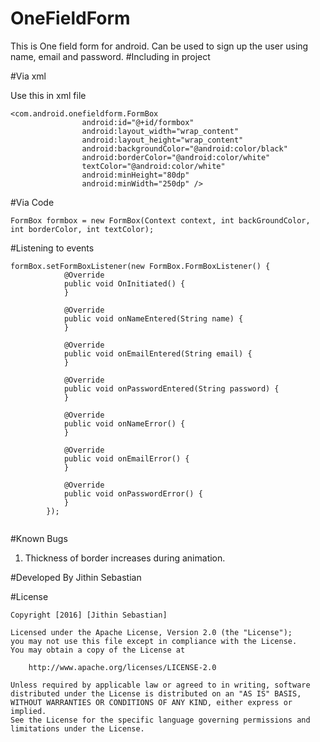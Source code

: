 # OneFieldForm
This is One field form for android. Can be used to sign up the user using name, email and password.
#Including in project

#Via xml

Use this in xml file
```
<com.android.onefieldform.FormBox
                android:id="@+id/formbox"
                android:layout_width="wrap_content"
                android:layout_height="wrap_content"
                android:backgroundColor="@android:color/black"
                android:borderColor="@android:color/white"
                textColor="@android:color/white"
                android:minHeight="80dp"
                android:minWidth="250dp" />
```

#Via Code
```
FormBox formbox = new FormBox(Context context, int backGroundColor, int borderColor, int textColor);
```
#Listening to events
```
formBox.setFormBoxListener(new FormBox.FormBoxListener() {
            @Override
            public void OnInitiated() {
            }

            @Override
            public void onNameEntered(String name) {
            }

            @Override
            public void onEmailEntered(String email) {
            }

            @Override
            public void onPasswordEntered(String password) {
            }

            @Override
            public void onNameError() {
            }

            @Override
            public void onEmailError() {
            }

            @Override
            public void onPasswordError() {
            }
        });
        
  ```
#Known Bugs
1. Thickness of border increases during animation.

#Developed By
Jithin Sebastian

#License
```
Copyright [2016] [Jithin Sebastian]

Licensed under the Apache License, Version 2.0 (the "License");
you may not use this file except in compliance with the License.
You may obtain a copy of the License at

    http://www.apache.org/licenses/LICENSE-2.0

Unless required by applicable law or agreed to in writing, software
distributed under the License is distributed on an "AS IS" BASIS,
WITHOUT WARRANTIES OR CONDITIONS OF ANY KIND, either express or implied.
See the License for the specific language governing permissions and
limitations under the License.
```
